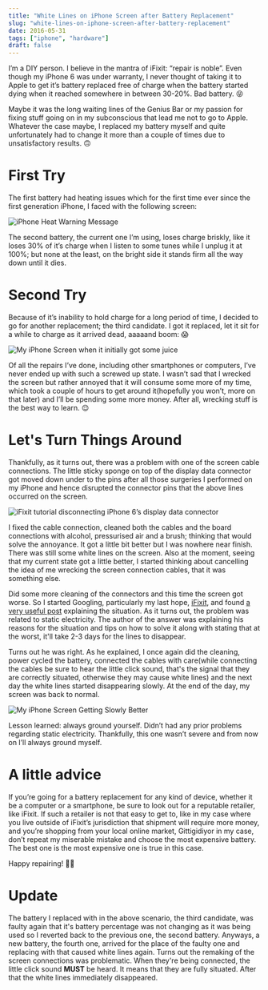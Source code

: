 ```yaml
---
title: "White Lines on iPhone Screen after Battery Replacement"
slug: "white-lines-on-iphone-screen-after-battery-replacement"
date: 2016-05-31
tags: ["iphone", "hardware"]
draft: false
---
```


I’m a DIY person. I believe in the mantra of iFixit: “repair is noble”. Even though my iPhone 6 was under warranty, I never thought of taking it to Apple to get it’s battery replaced free of charge when the battery started dying when it reached somewhere in between 30-20%. Bad battery. 😝

Maybe it was the long waiting lines of the Genius Bar or my passion for fixing stuff going on in my subconscious that lead me not to go to Apple. Whatever the case maybe, I replaced my battery myself and quite unfortunately had to change it more than a couple of times due to unsatisfactory results. 🙃

# First Try
The first battery had heating issues which for the first time ever since the first generation iPhone, I faced with the following screen:

![iPhone Heat Warning Message](/images/3-White-Lines-on-iPhone-Screen-After-Battery-Replacement/iPhone-6-Temprature-Warning.JPG)

The second battery, the current one I’m using, loses charge briskly, like it loses 30% of it’s charge when I listen to some tunes while I unplug it at 100%; but none at the least, on the bright side it stands firm all the way down until it dies.

# Second Try
Because of it’s inability to hold charge for a long period of time, I decided to go for another replacement; the third candidate. I got it replaced, let it sit for a while to charge as it arrived dead, aaaaand boom: 😱

![My iPhone Screen when it initially got some juice](/images/3-White-Lines-on-iPhone-Screen-After-Battery-Replacement/iPhone-6-White-Lines-After-Battery-Replacement-1.jpg)

Of all the repairs I’ve done, including other smartphones or computers, I’ve never ended up with such a screwed up state. I wasn’t sad that I wrecked the screen but rather annoyed that it will consume some more of my time, which took a couple of hours to get around it(hopefully you won’t, more on that later) and I’ll be spending some more money. After all, wrecking stuff is the best way to learn. 😌

# Let's Turn Things Around
Thankfully, as it turns out, there was a problem with one of the screen cable connections. The little sticky sponge on top of the display data connector got moved down under to the pins after all those surgeries I performed on my iPhone and hence disrupted the connector pins that the above lines occurred on the screen.

![iFixit tutorial disconnecting iPhone 6’s display data connector](/images/3-White-Lines-on-iPhone-Screen-After-Battery-Replacement/iPhone-6-Display-Data-Connector.jpeg)

I fixed the cable connection, cleaned both the cables and the board connections with alcohol, pressurised air and a brush; thinking that would solve the annoyance. It got a little bit better but I was nowhere near finish. There was still some white lines on the screen. Also at the moment, seeing that my current state got a little better, I started thinking about cancelling the idea of me wrecking the screen connection cables, that it was something else.

Did some more cleaning of the connectors and this time the screen got worse. So I started Googling, particularly my last hope, [iFixit](http://www.ifixit.com), and found [a very useful post](https://www.ifixit.com/Answers/View/165307/White+Vertical+Lines+on+LCD) explaining the situation. As it turns out, the problem was related to static electricity. The author of the answer was explaining his reasons for the situation and tips on how to solve it along with stating that at the worst, it'll take 2-3 days for the lines to disappear.

Turns out he was right. As he explained, I once again did the cleaning, power cycled the battery, connected the cables with care(while connecting the cables be sure to hear the little click sound, that's the signal that they are correctly situated, otherwise they may cause white lines) and the next day the white lines started disappearing slowly. At the end of the day, my screen was back to normal.

![My iPhone Screen Getting Slowly Better](/images/3-White-Lines-on-iPhone-Screen-After-Battery-Replacement/iPhone-6-White-Lines-After-Battery-Replacement-2.jpg)

Lesson learned: always ground yourself. Didn’t had any prior problems regarding static electricity. Thankfully, this one wasn’t severe and from now on I’ll always ground myself.

# A little advice
If you’re going for a battery replacement for any kind of device, whether it be a computer or a smartphone, be sure to look out for a reputable retailer, like iFixit. If such a retailer is not that easy to get to, like in my case where you live outside of iFixit’s jurisdiction that shipment will require more money, and you’re shopping from your local online market, Gittigidiyor in my case, don’t repeat my miserable mistake and choose the most expensive battery. The best one is the most expensive one is true in this case.

Happy repairing! 👍🏻

# Update
The battery I replaced with in the above scenario, the third candidate, was faulty again that it's battery percentage was not changing as it was being used so I reverted back to the previous one, the second battery. Anyways, a new battery, the fourth one, arrived for the place of the faulty one and replacing with that caused white lines again. Turns out the remaking of the screen connections was problematic. When they're being connected, the little click sound **MUST** be heard. It means that they are fully situated. After that the white lines immediately disappeared.